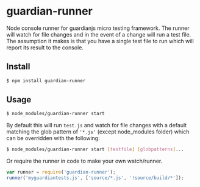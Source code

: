 # guardian-runner
Node console runner for guardianjs micro testing framework.  The runner will watch for file changes and in the event of a change will run a test file.  The assumption it makes is that you have a single test file to run which will report its result to the console.

## Install

```bash
$ npm install guardian-runner
```

## Usage

```bash
$ node_modules/guardian-runner start
```

By default this will run ```test.js``` and watch for file changes with a default matching the glob pattern of ```'*.js'``` (except node_modules folder) which can be overridden with the following:

```bash
$ node_modules/guardian-runner start [testfile] [globpatterns]...
```

Or require the runner in code to make your own watch/runner.

```javascript
var runner = require('guardian-runner');
runner('myguardiantests.js', ['source/*.js', '!source/build/*']);
```
